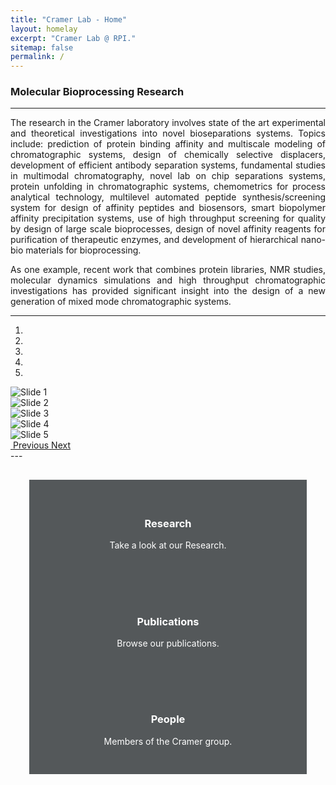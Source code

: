 ```yaml
---
title: "Cramer Lab - Home"
layout: homelay
excerpt: "Cramer Lab @ RPI."
sitemap: false
permalink: /
---
```


### Molecular Bioprocessing Research
---

<p style="text-align:justify;">The research in the Cramer laboratory involves state of the art experimental and theoretical investigations into novel bioseparations systems. Topics include: prediction of protein binding affinity and multiscale modeling of chromatographic systems, design of chemically selective displacers, development of efficient antibody separation systems, fundamental studies in multimodal chromatography, novel lab on chip separations systems, protein unfolding in chromatographic systems, chemometrics for process analytical technology, multilevel automated peptide synthesis/screening system for design of affinity peptides and biosensors, smart biopolymer affinity precipitation systems, use of high throughput screening for quality by design of large scale bioprocesses, design of novel affinity reagents for purification of therapeutic enzymes, and development of hierarchical nano-bio materials for bioprocessing.</p>

<p style="text-align:justify;">As one example, recent work that combines protein libraries, NMR studies, molecular dynamics simulations and high throughput chromatographic investigations has provided significant insight into the design of a new generation of mixed mode chromatographic systems.</p>

---
<div class="container-fluid">

<div class="row" style="justify-content:center">

<div class="col-sm-8">
<div markdown="0" id="carousel" class="carousel slide carousel-fade" data-ride="carousel" data-interval="5000" data-pause="hover" >
<!-- Menu -->
  <ol class="carousel-indicators">
    <li data-target="#carousel" data-slide-to="0" class="active"></li>
    <li data-target="#carousel" data-slide-to="1"></li>
    <li data-target="#carousel" data-slide-to="2"></li>
    <li data-target="#carousel" data-slide-to="3"></li>
    <li data-target="#carousel" data-slide-to="4"></li>
  </ol>
  <!-- Items -->
  <div class="carousel-inner" markdown="0">
    <div class="item active">
      <img src="{{ site.url }}{{ site.baseurl }}/assets/images/slider/slider1.jpeg" alt="Slide 1" />
    </div>
    <div class="item">
      <img src="{{ site.url }}{{ site.baseurl }}/assets/images/slider/slider2.jpeg" alt="Slide 2" />
    </div>
    <div class="item">
      <img src="{{ site.url }}{{ site.baseurl }}/assets/images/slider/slider3.jpeg" alt="Slide 3" />
    </div>
    <div class="item">
      <img src="{{ site.url }}{{ site.baseurl }}/assets/images/slider/slider4.jpg" alt="Slide 4" />
    </div>
    <div class="item">
      <img src="{{ site.url }}{{ site.baseurl }}/assets/images/slider/slider5.jpg" alt="Slide 5" />
    </div>
  </div>
  <a class="left carousel-control" href="#carousel" role="button" data-slide="prev">
​    <span class="glyphicon glyphicon-chevron-left" aria-hidden="true"></span>
​    <span class="sr-only">Previous</span>
  </a>
  <a class="right carousel-control" href="#carousel" role="button" data-slide="next">
​    <span class="glyphicon glyphicon-chevron-right" aria-hidden="true"></span>
​    <span class="sr-only">Next</span>
  </a>
</div>
</div>

</div>
---

<div class="row" style="padding:30px;justify-content:center">
<div class="col-sm-4">
<div style="padding:30px;background-color:#54585a;color:#fff;text-align:center">
  <h2><a href="{{ site.url }}{{ site.baseurl }}/research" style="color:#fff"><span class="glyphicon glyphicon-search"></span></a></h2>
  <h3><a href="{{ site.url }}{{ site.baseurl }}/research" style="color:#fff;text-decoration:none">Research</a></h3>
  <p>Take a look at our Research.</p>
</div>
</div>
<div class="col-sm-4">
<div style="padding:30px;background-color:#54585a;color:#fff;text-align:center">
  <h2><a href="{{ site.url }}{{ site.baseurl }}/publications" style="color:#fff"><span class="glyphicon glyphicon-file"></span></a></h2>
  <h3><a href="{{ site.url }}{{ site.baseurl }}/publications" style="color:#fff;text-decoration:none">Publications</a></h3>
  <p>Browse our publications.</p>
</div>
</div>
<div class="col-sm-4">
<div style="padding:30px;background-color:#54585a;color:#fff;text-align:center">
  <h2><a href="{{ site.url }}{{ site.baseurl }}/people" style="color:#fff"><span class="glyphicon glyphicon-user"></span></a></h2>
  <h3><a href="{{ site.url }}{{ site.baseurl }}/people" style="color:#fff;text-decoration:none">People</a></h3>
  <p>Members of the Cramer group.</p>
</div>
</div>
</div>
<br />

</div>
